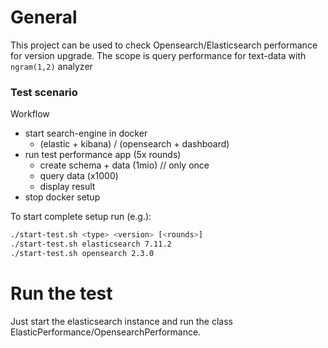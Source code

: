# General

This project can be used to check Opensearch/Elasticsearch performance for version upgrade.
The scope is query performance for text-data with `ngram(1,2)` analyzer


### Test scenario

Workflow
- start search-engine in docker 
  - (elastic + kibana) / (opensearch + dashboard)
- run test performance app (5x rounds)
  - create schema + data (1mio) // only once
  - query data (x1000)
  - display result
- stop docker setup


To start complete setup run (e.g.):
```sh
./start-test.sh <type> <version> [<rounds>]
./start-test.sh elasticsearch 7.11.2
./start-test.sh opensearch 2.3.0
```

# Run the test

Just start the elasticsearch instance and run the class ElasticPerformance/OpensearchPerformance.